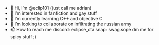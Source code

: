 - 👋 Hi, I’m @eclip101 (just call me adrian)
- 👀 I’m interested in fanfiction and gay stuff
- 🌱 I’m currently learning C++ and objective C
- 💞️ I’m looking to collaborate on infiltrating the russian army
- 📫 How to reach me
  discord: eclipse_cta
  snap: swag.sope
  dm me for spicy stuff ;) 
